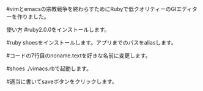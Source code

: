 #vimとemacsの宗教戦争を終わらすためにRubyで低クオリティーのGIエディターを作りました。

使い方
#ruby2.0.0をインストールします。

#ruby shoesをインストールします。アプリまでのパスをaliasします。

#コードの7行目のnoname.textを好きな名前に変更します。

#shoes ./vimacs.rbで起動します。

#適当に書いてsaveボタンをクリックします。
